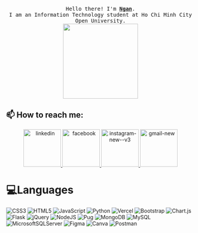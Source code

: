 <p align="center">
  <br>
  <samp>
    Hello there! I'm <b><a rel="nofollow noopener noreferrer" target="_blank" href="https://tanx.dev">Ngan</a></b>.
    <br>I am an Information Technology student at Ho Chi Minh City Open University.<br>

</samp>

  <img src="https://i.pinimg.com/originals/86/74/90/8674905b3c57ca65503d14f79fcc3b87.gif" width="200"/>

</p>





## 📫 How to reach me:


<p align="center">
  <a href="https://www.linkedin.com/in/nganbuithii" target="_blank">
    <img width="100" height="100" src="https://img.icons8.com/clouds/100/linkedin.png" alt="linkedin"/>
  </a>
  <a href="https://www.facebook.com/nyanthyi.23/" alt="Facebook">
    <img width="100" height="100" src="https://img.icons8.com/clouds/100/facebook.png" alt="facebook"/>
  </a> 
  <a href="https://www.instagram.com/nyan.thyii_/" alt="ig" target="_blank" >
  <img width="100" height="100" src="https://img.icons8.com/clouds/100/instagram-new--v3.png" alt="instagram-new--v3"/>
  </a>
  <a href="mailto:nganbui.23112003@gmail.com" alt="Email">
    <img width="100" height="100" src="https://img.icons8.com/clouds/100/gmail-new.png" alt="gmail-new"/>
  </a>
</p>


# 💻Languages

![CSS3](https://img.shields.io/badge/css3-%231572B6.svg?style=for-the-badge&logo=css3&logoColor=white) ![HTML5](https://img.shields.io/badge/html5-%23E34F26.svg?style=for-the-badge&logo=html5&logoColor=white) ![JavaScript](https://img.shields.io/badge/javascript-%23323330.svg?style=for-the-badge&logo=javascript&logoColor=%23F7DF1E) ![Python](https://img.shields.io/badge/python-3670A0?style=for-the-badge&logo=python&logoColor=ffdd54) ![Vercel](https://img.shields.io/badge/vercel-%23000000.svg?style=for-the-badge&logo=vercel&logoColor=white) ![Bootstrap](https://img.shields.io/badge/bootstrap-%23563D7C.svg?style=for-the-badge&logo=bootstrap&logoColor=white) ![Chart.js](https://img.shields.io/badge/chart.js-F5788D.svg?style=for-the-badge&logo=chart.js&logoColor=white) ![Flask](https://img.shields.io/badge/flask-%23000.svg?style=for-the-badge&logo=flask&logoColor=white) ![jQuery](https://img.shields.io/badge/jquery-%230769AD.svg?style=for-the-badge&logo=jquery&logoColor=white) ![NodeJS](https://img.shields.io/badge/node.js-6DA55F?style=for-the-badge&logo=node.js&logoColor=white) ![Pug](https://img.shields.io/badge/Pug-FFF?style=for-the-badge&logo=pug&logoColor=A86454) ![MongoDB](https://img.shields.io/badge/MongoDB-%234ea94b.svg?style=for-the-badge&logo=mongodb&logoColor=white) ![MySQL](https://img.shields.io/badge/mysql-%2300f.svg?style=for-the-badge&logo=mysql&logoColor=white) ![MicrosoftSQLServer](https://img.shields.io/badge/Microsoft%20SQL%20Sever-CC2927?style=for-the-badge&logo=microsoft%20sql%20server&logoColor=white) 	![Figma](https://img.shields.io/badge/figma-%23F24E1E.svg?style=for-the-badge&logo=figma&logoColor=white) ![Canva](https://img.shields.io/badge/Canva-%2300C4CC.svg?style=for-the-badge&logo=Canva&logoColor=white) ![Postman](https://img.shields.io/badge/Postman-FF6C37?style=for-the-badge&logo=postman&logoColor=white)



